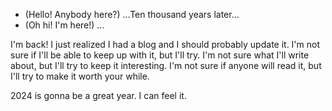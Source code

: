 - (Hello! Anybody here?)
...Ten thousand years later...
- (Oh hi! I'm here!)
...

I'm back! I just realized I had a blog and I should probably update it. I'm not sure if I'll be able to keep up with it, but I'll try. I'm not sure what I'll write about, but I'll try to keep it interesting. I'm not sure if anyone will read it, but I'll try to make it worth your while.

2024 is gonna be a great year. I can feel it.